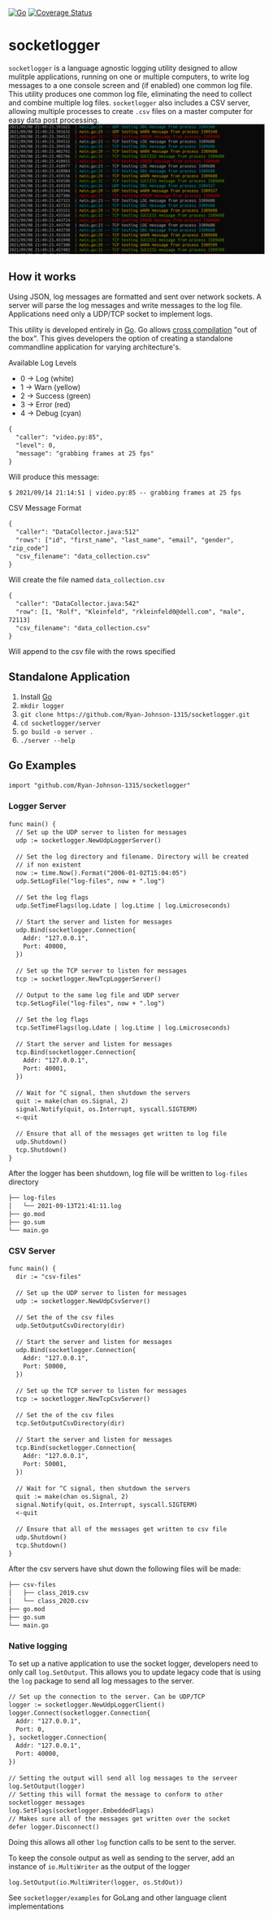 [![Go](https://github.com/Ryan-Johnson-1315/socketlogger/actions/workflows/go.yml/badge.svg)](https://github.com/Ryan-Johnson-1315/socketlogger/actions/workflows/go.yml)
[![Coverage Status](https://coveralls.io/repos/github/Ryan-Johnson-1315/socketlogger/badge.svg?branch=master)](https://coveralls.io/github/Ryan-Johnson-1315/socketlogger?branch=master)
# socketlogger
`socketlogger` is a language agnostic logging utility designed to allow mulitple applications, running on one or multiple computers, to write log messages to a one console screen and (if enabled) one common log file. This utility produces one common log file, eliminating the need to collect and combine multiple log files. `socketlogger` also includes a CSV server, allowing multiple processes to create `.csv` files on a master computer for easy data post processing.
![example output](./.assets/example_output.png)

## How it works
Using JSON, log messages are formatted and sent over network sockets. A server will parse the log messages and write messages to the log file. Applications need only a UDP/TCP socket to implement logs.

This utility is developed entirely in [Go](https://golang.org/). Go allows [cross compilation](https://opensource.com/article/21/1/go-cross-compiling) "out of the box". This gives developers the option of creating a standalone commandline application for varying architecture's.

Available Log Levels
- 0 -> Log (white)
- 1 -> Warn (yellow)
- 2 -> Success (green)
- 3 -> Error (red)
- 4 -> Debug (cyan)

```
{
  "caller": "video.py:85",
  "level": 0,
  "message": "grabbing frames at 25 fps"
}
```
Will produce this message:
```
$ 2021/09/14 21:14:51 | video.py:85 -- grabbing frames at 25 fps
```

CSV Message Format

```
{
  "caller": "DataCollector.java:512"
  "rows": ["id", "first_name", "last_name", "email", "gender", "zip_code"]
  "csv_filename": "data_collection.csv"
}
```
Will create the file named `data_collection.csv`
```
{
  "caller": "DataCollector.java:542"
  "row": [1, "Rolf", "Kleinfeld", "rkleinfeld0@dell.com", "male", 72113]
  "csv_filename": "data_collection.csv"
}
```
Will append to the csv file with the rows specified
## Standalone Application
1. Install [Go](https://golang.org/dl/)
2. `mkdir logger`
3. `git clone https://github.com/Ryan-Johnson-1315/socketlogger.git`
4. `cd socketlogger/server`
5. `go build -o server .`
6. `./server --help`


## Go Examples
`import "github.com/Ryan-Johnson-1315/socketlogger"`

### Logger Server
```
func main() {
  // Set up the UDP server to listen for messages
  udp := socketlogger.NewUdpLoggerServer()

  // Set the log directory and filename. Directory will be created
  // if non existent
  now := time.Now().Format("2006-01-02T15:04:05")
  udp.SetLogFile("log-files", now + ".log")

  // Set the log flags
  udp.SetTimeFlags(log.Ldate | log.Ltime | log.Lmicroseconds)

  // Start the server and listen for messages
  udp.Bind(socketlogger.Connection{
    Addr: "127.0.0.1",
    Port: 40000,
  })

  // Set up the TCP server to listen for messages
  tcp := socketlogger.NewTcpLoggerServer()

  // Output to the same log file and UDP server
  tcp.SetLogFile("log-files", now + ".log")

  // Set the log flags
  tcp.SetTimeFlags(log.Ldate | log.Ltime | log.Lmicroseconds)

  // Start the server and listen for messages
  tcp.Bind(socketlogger.Connection{
    Addr: "127.0.0.1",
    Port: 40001,
  })

  // Wait for ^C signal, then shutdown the servers
  quit := make(chan os.Signal, 2)
  signal.Notify(quit, os.Interrupt, syscall.SIGTERM)
  <-quit

  // Ensure that all of the messages get written to log file
  udp.Shutdown()
  tcp.Shutdown()
}
```
After the logger has been shutdown, log file will be written to `log-files` directory
```
├── log-files
│   └── 2021-09-13T21:41:11.log
├── go.mod
├── go.sum
└── main.go
```
### CSV Server
```
func main() {
  dir := "csv-files"

  // Set up the UDP server to listen for messages
  udp := socketlogger.NewUdpCsvServer()

  // Set the of the csv files 
  udp.SetOutputCsvDirectory(dir)

  // Start the server and listen for messages
  udp.Bind(socketlogger.Connection{
    Addr: "127.0.0.1",
    Port: 50000,
  })

  // Set up the TCP server to listen for messages
  tcp := socketlogger.NewTcpCsvServer()

  // Set the of the csv files 
  tcp.SetOutputCsvDirectory(dir)

  // Start the server and listen for messages
  tcp.Bind(socketlogger.Connection{
    Addr: "127.0.0.1",
    Port: 50001,
  })

  // Wait for ^C signal, then shutdown the servers
  quit := make(chan os.Signal, 2)
  signal.Notify(quit, os.Interrupt, syscall.SIGTERM)
  <-quit

  // Ensure that all of the messages get written to csv file
  udp.Shutdown()
  tcp.Shutdown()
}
```
After the csv servers have shut down the following files will be made:
```
├── csv-files
│   ├── class_2019.csv
│   └── class_2020.csv
├── go.mod
├── go.sum
└── main.go
```

### Native logging
To set up a native application to use the socket logger, developers need to only call `log.SetOutput`. This allows you to update legacy code that is using the `log` package to send all log messages to the server.

```
// Set up the connection to the server. Can be UDP/TCP
logger := socketlogger.NewUdpLoggerClient()
logger.Connect(socketlogger.Connection{
  Addr: "127.0.0.1",
  Port: 0,
}, socketlogger.Connection{
  Addr: "127.0.0.1",
  Port: 40000,
})

// Setting the output will send all log messages to the serveer
log.SetOutput(logger)
// Setting this will format the message to conform to other socketlogger messages
log.SetFlags(socketlogger.EmbeddedFlags)
// Makes sure all of the messages get written over the socket
defer logger.Disconnect()
```
Doing this allows all other `log` function calls to be sent to the server. 

To keep the console output as well as sending to the server, add an instance of `io.MultiWriter` as the output of the logger
```
log.SetOutput(io.MultiWriter(logger, os.StdOut))
```

See `socketlogger/examples` for GoLang and other language client implementations

